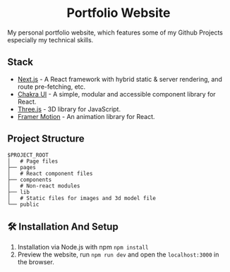 <h1 align="center"> Portfolio Website </h1>

My personal portfolio website, which features some of my Github Projects especially my technical skills.<br/>

## Stack

- [Next.js](https://nextjs.org/) - A React framework with hybrid static & server rendering, and route pre-fetching, etc.
- [Chakra UI](https://chakra-ui.com/) - A simple, modular and accessible component library for React.
- [Three.js](https://threejs.org/) - 3D library for JavaScript.
- [Framer Motion](https://www.framer.com/motion/) - An animation library for React.

## Project Structure

```
$PROJECT_ROOT
│   # Page files
├── pages
│   # React component files
├── components
│   # Non-react modules
├── lib
│   # Static files for images and 3d model file
└── public
```

## 🛠 Installation And Setup

1. Installation via Node.js with npm `npm install`
2. Preview the website, run `npm run dev` and open the `localhost:3000` in the browser.
